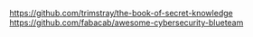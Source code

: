 https://github.com/trimstray/the-book-of-secret-knowledge
https://github.com/fabacab/awesome-cybersecurity-blueteam
